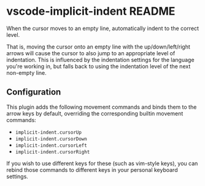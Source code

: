 # vscode-implicit-indent README

When the cursor moves to an empty line, automatically indent to the correct level.

That is, moving the cursor onto an empty line with the up/down/left/right arrows will cause the cursor to also jump to an appropriate level of indentation. This is influenced by the indentation settings for the language you're working in, but falls back to using the indentation level of the next non-empty line.

## Configuration

This plugin adds the following movement commands and binds them to the arrow keys by default, overriding the corresponding builtin movement commands:

- `implicit-indent.cursorUp`
- `implicit-indent.cursorDown`
- `implicit-indent.cursorLeft`
- `implicit-indent.cursorRight`

If you wish to use different keys for these (such as vim-style keys), you can rebind those commands to different keys in your personal keyboard settings.
